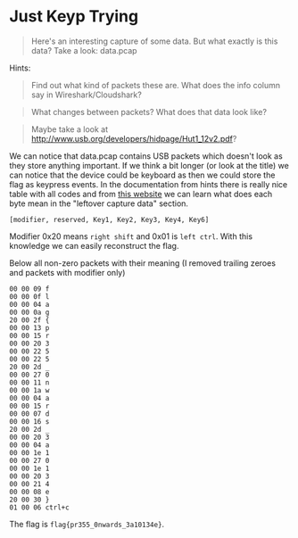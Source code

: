 # Just Keyp Trying

> Here's an interesting capture of some data. But what exactly is this data? Take a look: data.pcap

Hints:

> Find out what kind of packets these are. What does the info column say in Wireshark/Cloudshark?

> What changes between packets? What does that data look like?

> Maybe take a look at http://www.usb.org/developers/hidpage/Hut1_12v2.pdf?

We can notice that data.pcap contains USB packets which doesn't look as they store anything important. If we think a bit longer (or look at the title) we can notice that the device could be keyboard as then we could store the flag as keypress events.
In the documentation from hints there is really nice table with all codes and from [this website](https://docs.mbed.com/docs/ble-hid/en/latest/api/md_doc_HID.html) we can learn what does each byte mean in the "leftover capture data" section.
```
[modifier, reserved, Key1, Key2, Key3, Key4, Key6]
```
Modifier 0x20 means `right shift` and 0x01 is `left ctrl`. With this knowledge we can easily reconstruct the flag.

Below all non-zero packets with their meaning (I removed trailing zeroes and packets with modifier only)
```
00 00 09 f
00 00 0f l
00 00 04 a
00 00 0a g
20 00 2f {
00 00 13 p
00 00 15 r
00 00 20 3
00 00 22 5
00 00 22 5
20 00 2d _
00 00 27 0
00 00 11 n
00 00 1a w
00 00 04 a
00 00 15 r
00 00 07 d
00 00 16 s
20 00 2d _
00 00 20 3
00 00 04 a
00 00 1e 1
00 00 27 0
00 00 1e 1
00 00 20 3
00 00 21 4
00 00 08 e 
20 00 30 }
01 00 06 ctrl+c
```

The flag is `flag{pr355_0nwards_3a10134e}`.